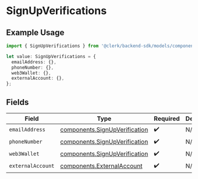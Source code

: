 # SignUpVerifications

## Example Usage

```typescript
import { SignUpVerifications } from '@clerk/backend-sdk/models/components';

let value: SignUpVerifications = {
  emailAddress: {},
  phoneNumber: {},
  web3Wallet: {},
  externalAccount: {},
};
```

## Fields

| Field             | Type                                                                           | Required           | Description |
| ----------------- | ------------------------------------------------------------------------------ | ------------------ | ----------- |
| `emailAddress`    | [components.SignUpVerification](../../models/components/signupverification.md) | :heavy_check_mark: | N/A         |
| `phoneNumber`     | [components.SignUpVerification](../../models/components/signupverification.md) | :heavy_check_mark: | N/A         |
| `web3Wallet`      | [components.SignUpVerification](../../models/components/signupverification.md) | :heavy_check_mark: | N/A         |
| `externalAccount` | [components.ExternalAccount](../../models/components/externalaccount.md)       | :heavy_check_mark: | N/A         |
